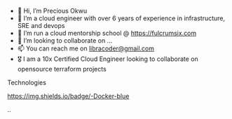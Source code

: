 - 👋 Hi, I’m Precious Okwu
- 👀 I’m a cloud engineer with over 6 years of experience in infrastructure, SRE and devops
- 🌱 I’m run a cloud mentorship school @ https://fulcrumsix.com
- 💞️ I’m looking to collaborate on ...
- 📫 You can reach me on libracoder@gmail.com
- 🎖️ I am a 10x Certified Cloud Engineer looking to collaborate on opensource terraform projects

Technologies

https://img.shields.io/badge/-Docker-blue



<!---
pokwu/pokwu is a ✨ special ✨ repository because its `README.md` (this file) appears on your GitHub profile.
You can click the Preview link to take a look at your changes.
--->
..
